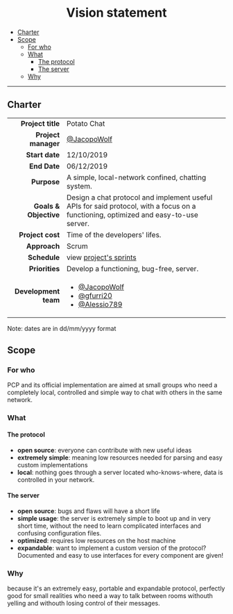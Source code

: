 <center>
<h1> Vision statement </h1>
</center>

- [Charter](#charter)
- [Scope](#scope)
  - [For who](#for-who)
  - [What](#what)
    - [The protocol](#the-protocol)
    - [The server](#the-server)
  - [Why](#why)

---

## Charter

|                         |                                                                                                                                                                      |
| ----------------------: | :------------------------------------------------------------------------------------------------------------------------------------------------------------------- |
|       **Project title** | Potato Chat                                                                                                                                                          |
|     **Project manager** | [@JacopoWolf](https://github.com/JacopoWolf)                                                                                                                         |
|          **Start date** | 12/10/2019                                                                                                                                                           |
|            **End Date** | 06/12/2019                                                                                                                                                           |
|             **Purpose** | A simple, local-network confined, chatting system.                                                                                                                   |
|   **Goals & Objective** | Design a chat protocol and implement useful APIs for said protocol, with a focus on a functioning, optimized and easy-to-use server.                                 |
|        **Project cost** | Time of the developers' lifes.                                                                                                                                       |
|            **Approach** | Scrum                                                                                                                                                                |
|            **Schedule** | view [project's sprints](https://github.com/JacopoWolf/PotatoChatProtocol/projects?utf8=%E2%9C%93&query=)                                                            |
|          **Priorities** | Develop a functioning, bug-free, server.                                                                                                                             |
| **Development<br>team** | <ul><li>[@JacopoWolf](https://github.com/JacopoWolf)</li><li>[@gfurri20](https://github.com/gfurri20)</li><li>[@Alessio789](https://github.com/Alessio789)</li></ul> |

Note: dates are in dd/mm/yyyy format

## Scope

### For who

PCP and its official implementation are aimed at small groups who need a completely local, controlled and simple way to chat with others in the same network.

### What

#### The protocol
- **open source**: everyone can contribute with new useful ideas 
- **extremely simple**: meaning low resources needed for parsing and easy custom implementations
- **local**: nothing goes through a server located who-knows-where, data is controlled in your network.

#### The server
- **open source**: bugs and flaws will have a short life
- **simple usage**: the server is extremely simple to boot up and in very short time, without the need to learn complicated interfaces and confusing configuration files.
- **optimized**: requires low resources on the host machine
- **expandable**: want to implement a custom version of the protocol? Documented and easy to use interfaces for every component are given!

### Why

because it's an extremely easy, portable and expandable protocol, perfectly good for small realities who need a way to talk between rooms withouth yelling and withouth losing control of their messages.